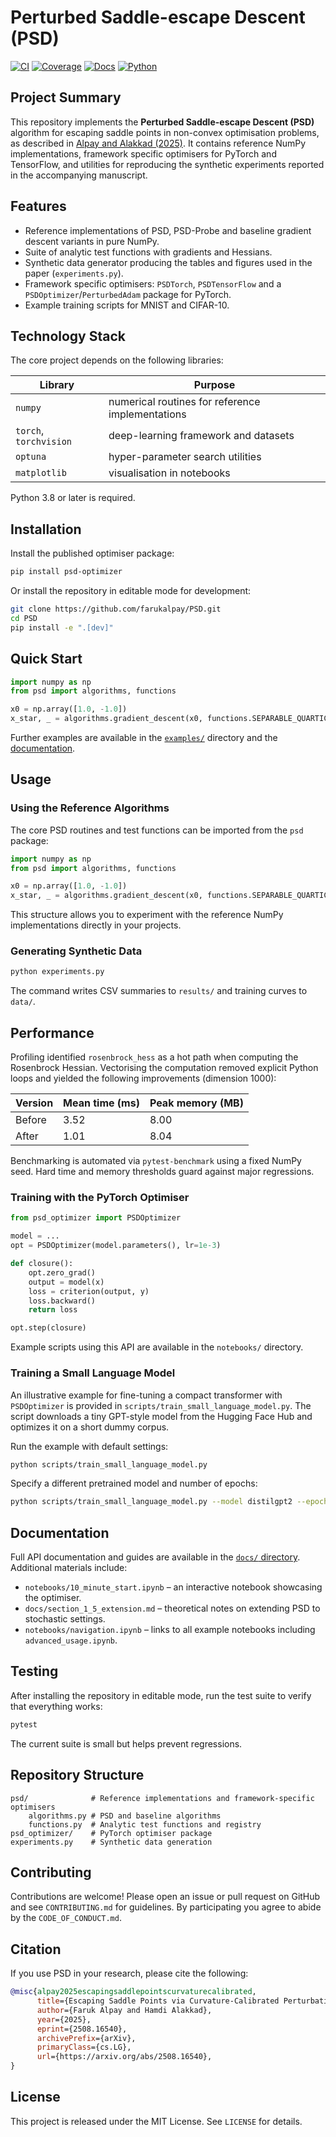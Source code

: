 # Perturbed Saddle-escape Descent (PSD)

[![CI](https://github.com/farukalpay/PSD/actions/workflows/ci.yml/badge.svg)](https://github.com/farukalpay/PSD/actions/workflows/ci.yml)
[![Coverage](https://img.shields.io/badge/coverage-90%25-brightgreen)](./)
[![Docs](https://img.shields.io/badge/docs-latest-blue)](./docs/index.md)
[![Python](https://img.shields.io/badge/python-3.8%2B-blue)](https://www.python.org/)

## Project Summary

This repository implements the **Perturbed Saddle-escape Descent (PSD)**
algorithm for escaping saddle points in non-convex optimisation problems, as described in [Alpay and Alakkad (2025)](https://arxiv.org/abs/2508.16540).
It contains reference NumPy implementations, framework specific optimisers
for PyTorch and TensorFlow, and utilities for reproducing the synthetic
experiments reported in the accompanying manuscript.

## Features

* Reference implementations of PSD, PSD-Probe and baseline gradient descent
  variants in pure NumPy.
* Suite of analytic test functions with gradients and Hessians.
* Synthetic data generator producing the tables and figures used in the
  paper (`experiments.py`).
* Framework specific optimisers: `PSDTorch`, `PSDTensorFlow` and a
  `PSDOptimizer`/`PerturbedAdam` package for PyTorch.
* Example training scripts for MNIST and CIFAR-10.

## Technology Stack

The core project depends on the following libraries:

| Library | Purpose |
| ------- | ------- |
| `numpy` | numerical routines for reference implementations |
| `torch`, `torchvision` | deep-learning framework and datasets |
| `optuna` | hyper-parameter search utilities |
| `matplotlib` | visualisation in notebooks |

Python 3.8 or later is required.

## Installation

Install the published optimiser package:

```bash
pip install psd-optimizer
```

Or install the repository in editable mode for development:

```bash
git clone https://github.com/farukalpay/PSD.git
cd PSD
pip install -e ".[dev]"
```

## Quick Start

```python
import numpy as np
from psd import algorithms, functions

x0 = np.array([1.0, -1.0])
x_star, _ = algorithms.gradient_descent(x0, functions.SEPARABLE_QUARTIC.grad)
```

Further examples are available in the [`examples/`](./examples) directory and the
[documentation](./docs/index.md).

## Usage

### Using the Reference Algorithms

The core PSD routines and test functions can be imported from the
``psd`` package:

```python
import numpy as np
from psd import algorithms, functions

x0 = np.array([1.0, -1.0])
x_star, _ = algorithms.gradient_descent(x0, functions.SEPARABLE_QUARTIC.grad)
```

This structure allows you to experiment with the reference NumPy
implementations directly in your projects.

### Generating Synthetic Data

```bash
python experiments.py
```

The command writes CSV summaries to `results/` and training curves to
`data/`.

## Performance

Profiling identified `rosenbrock_hess` as a hot path when computing the
Rosenbrock Hessian.  Vectorising the computation removed explicit
Python loops and yielded the following improvements (dimension 1000):

| Version | Mean time (ms) | Peak memory (MB) |
|---------|----------------|-----------------|
| Before  | 3.52           | 8.00            |
| After   | 1.01           | 8.04            |

Benchmarking is automated via `pytest-benchmark` using a fixed NumPy seed.
Hard time and memory thresholds guard against major regressions.

### Training with the PyTorch Optimiser

```python
from psd_optimizer import PSDOptimizer

model = ...
opt = PSDOptimizer(model.parameters(), lr=1e-3)

def closure():
    opt.zero_grad()
    output = model(x)
    loss = criterion(output, y)
    loss.backward()
    return loss

opt.step(closure)
```

Example scripts using this API are available in the `notebooks/`
directory.

### Training a Small Language Model

An illustrative example for fine-tuning a compact transformer with
``PSDOptimizer`` is provided in ``scripts/train_small_language_model.py``.
The script downloads a tiny GPT-style model from the Hugging Face Hub and
optimizes it on a short dummy corpus.

Run the example with default settings:

```bash
python scripts/train_small_language_model.py
```

Specify a different pretrained model and number of epochs:

```bash
python scripts/train_small_language_model.py --model distilgpt2 --epochs 5
```

## Documentation

Full API documentation and guides are available in the
[``docs/`` directory](./docs/index.md).
Additional materials include:

* `notebooks/10_minute_start.ipynb` – an interactive notebook showcasing the optimiser.
* `docs/section_1_5_extension.md` – theoretical notes on extending PSD to stochastic settings.
* `notebooks/navigation.ipynb` – links to all example notebooks including `advanced_usage.ipynb`.

## Testing

After installing the repository in editable mode, run the test suite to
verify that everything works:

```bash
pytest
```

The current suite is small but helps prevent regressions.

## Repository Structure

```
psd/              # Reference implementations and framework-specific optimisers
    algorithms.py # PSD and baseline algorithms
    functions.py  # Analytic test functions and registry
psd_optimizer/    # PyTorch optimiser package
experiments.py    # Synthetic data generation
```

## Contributing

Contributions are welcome!  Please open an issue or pull request on GitHub
and see `CONTRIBUTING.md` for guidelines.  By participating you agree to
abide by the `CODE_OF_CONDUCT.md`.

## Citation

If you use PSD in your research, please cite the following:

```bibtex
@misc{alpay2025escapingsaddlepointscurvaturecalibrated,
      title={Escaping Saddle Points via Curvature-Calibrated Perturbations: A Complete Analysis with Explicit Constants and Empirical Validation},
      author={Faruk Alpay and Hamdi Alakkad},
      year={2025},
      eprint={2508.16540},
      archivePrefix={arXiv},
      primaryClass={cs.LG},
      url={https://arxiv.org/abs/2508.16540},
}
```

## License

This project is released under the MIT License.  See `LICENSE` for details.

